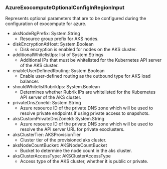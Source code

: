 ### AzureExocomputeOptionalConfigInRegionInput
Represents optional parameters that are to be configured during the configuration of exocompute for azure.

- aksNodeRgPrefix: System.String
  - Resource group prefix for AKS nodes.
- diskEncryptionAtHost: System.Boolean
  - Disk encryption is enabled for nodes on the AKS cluster.
- additionalWhitelistIps: list of System.Strings
  - Additional IPs that must be whitelisted for the Kubernetes API server of the AKS cluster.
- enableUserDefinedRouting: System.Boolean
  - Enable user-defined routing as the outbound type for AKS load balancer.
- shouldWhitelistRubrikIps: System.Boolean
  - Determines whether Rubrik IPs are whitelisted for the Kubernetes API server of the AKS cluster.
- privateDnsZoneId: System.String
  - Azure resource ID of the private DNS zone which will be used to resolve private endpoints if using private access to snapshots.
- aksCustomPrivateDnsZoneId: System.String
  - Azure resource ID of the private DNS zone which will be used to resolve the API server URL for private exoclusters.
- aksClusterTier: AKSProvisionTier
  - Cluster tier of the provisioned aks cluster.
- aksNodeCountBucket: AKSNodeCountBucket
  - Bucket to determine the node count in the aks cluster.
- aksClusterAccessType: AKSClusterAccessType
  - Access type of the AKS cluster, whether it is public or private.
